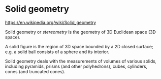 # Solid geometry

https://en.wikipedia.org/wiki/Solid_geometry

Solid geometry or *stereometry* is the geometry of 3D Euclidean space (3D space).

A solid figure is the region of 3D space bounded by a 2D closed surface; e.g. a solid ball consists of a sphere and its interior.

Solid geometry deals with the measurements of volumes of various solids, including pyramids, prisms (and other polyhedrons), cubes, cylinders, cones (and truncated cones).
